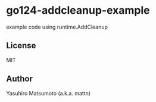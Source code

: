 # go124-addcleanup-example

example code using runtime.AddCleanup

## License

MIT

## Author

Yasuhiro Matsumoto (a.k.a. mattn)
